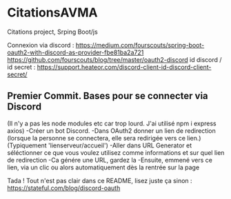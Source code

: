 # CitationsAVMA
Citations project, Srping Boot/js



Connexion via discord :
  https://medium.com/fourscouts/spring-boot-oauth2-with-discord-as-provider-fbe81ba2a721
  https://github.com/fourscouts/blog/tree/master/oauth2-discord
id discord / id secret :
  https://support.heateor.com/discord-client-id-discord-client-secret/




## Premier Commit. Bases pour se connecter via Discord
(Il n'y a pas les node modules etc car trop lourd. J'ai utilisé npm i express axios)
-Créer un bot Discord.
-Dans OAuth2 donner un lien de redirection (lorsque la personne se connectera, elle sera redirigée vers ce lien.)
	(Typiquement 'lienserveur/accueil')
-Aller dans URL Generator et séléctionner ce que vous voulez utilisez comme informations et sur quel lien de redirection
	-Ca génére une URL, gardez la
-Ensuite, emmené vers ce lien, via un clic ou alors automatiquement dès la rentrée sur la page

Tada ! Tout n'est pas clair dans ce README, lisez juste ça sinon : https://stateful.com/blog/discord-oauth

